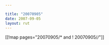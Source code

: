 ```yaml
---

title: "20070905"
date: 2007-09-05
layout: rut
---
```


[[!map pages="20070905/* and ! 20070905/*/*"]]
